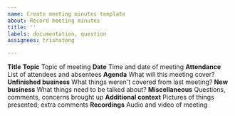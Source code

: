 ```yaml
---
name: Create meeting minutes template
about: Record meeting minutes
title: ''
labels: documentation, question
assignees: trishatong

---
```


**Title**
**Topic**
Topic of meeting
**Date**
Time and date of meeting
**Attendance**
List of attendees and absentees
**Agenda**
What will this meeting cover?
**Unfinished business**
What things weren't covered from last meeting?
**New business**
What things need to be talked about?
**Miscellaneous**
Questions, comments, concerns brought up
**Additional context**
Pictures of things presented; extra comments
**Recordings**
Audio and video of meeting
